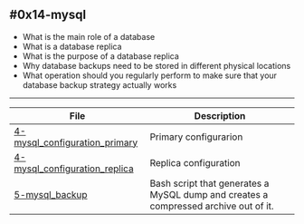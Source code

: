 #0x14-mysql
---
- What is the main role of a database
- What is a database replica
- What is the purpose of a database replica
- Why database backups need to be stored in different physical locations
- What operation should you regularly perform to make sure that your database backup strategy actually works
---
| File | Description |
| --- | --- |
| [4-mysql_configuration_primary]()| Primary configurarion|
| [4-mysql_configuration_replica]()| Replica configuration|
| [5-mysql_backup]()| Bash script that generates a MySQL dump and creates a compressed archive out of it.|
